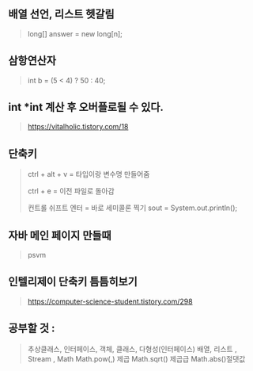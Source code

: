 ## 배열 선언, 리스트 헷갈림

> long[] answer =  new long[n];

## 삼항연산자
> int b = (5 < 4) ? 50 : 40; 

## int *int 계산 후 오버플로될 수 있다.
> https://vitalholic.tistory.com/18

## 단축키
> ctrl + alt + v = 타입이랑 변수명 만들어줌
>
> ctrl + e = 이전 파일로 돌아감
> 
> 컨트롤 쉬프트 엔터 = 바로 세미콜론 찍기
> sout = System.out.println();

## 자바 메인 페이지 만들때
> psvm

## 인텔리제이 단축키 틈틈히보기
> https://computer-science-student.tistory.com/298

## 공부할 것 :
> 추상클래스, 인터페이스, 객체, 클래스, 다형성(인터페이스)
> 배열, 리스트 , Stream , Math
> Math.pow(,) 제곱
> Math.sqrt() 제곱급
> Math.abs()절댓값
